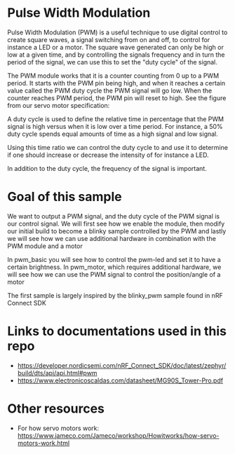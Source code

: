 # Pulse Width Modulation
Pulse Width Modulation (PWM) is a useful technique to use digital control to create square waves, a signal switching from on and off, to control for instance a LED or a motor. The square wave generated can only be high or low at a given time, and by controlling the signals frequency and in turn the period of the signal, we can use this to set the "duty cycle" of the signal.

 The PWM module works  that it is a counter counting from 0 up to a PWM period. It starts with the PWM pin being high, and when it reaches a certain value called the PWM duty cycle the PWM signal will go low. When the counter reaches PWM period, the PWM pin will reset to high. See the figure from our servo motor specification:

A duty cycle is used to define the relative time in percentage that the PWM signal is high versus when it is low over a time period. For instance, a 50% duty cycle spends equal amounts of time as a high signal and low signal. 

Using this time ratio we can control the duty cycle to and use it to determine if one should increase or decrease the intensity of for instance a LED. 

In addition to the duty cycle, the frequency of the signal is important. 

# Goal of this sample
We want to output a PWM signal, and the duty cycle of the PWM signal is our control signal. We will first see how we enable the module, then modify our initial build to become a blinky sample controlled by the PWM and lastly we will see how we can use additional hardware in combination with the PWM module and a motor

In pwm_basic you will see how to control the pwm-led and set it to have a certain brightness. In pwm_motor, which requires additional hardware, we will see how we can use the PWM signal to control the position/angle of a motor

The first sample is largely inspired by the blinky_pwm sample found in nRF Connect SDK

# Links to documentations used in this repo
* https://developer.nordicsemi.com/nRF_Connect_SDK/doc/latest/zephyr/build/dts/api/api.html#pwm
* https://www.electronicoscaldas.com/datasheet/MG90S_Tower-Pro.pdf

# Other resources
* For how servo motors work: https://www.jameco.com/Jameco/workshop/Howitworks/how-servo-motors-work.html 


